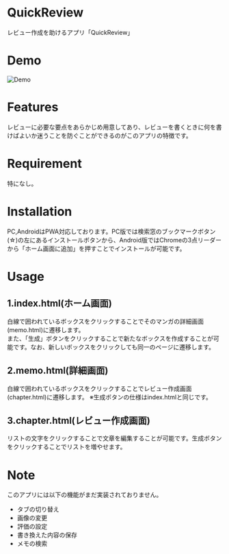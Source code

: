 # QuickReview
レビュー作成を助けるアプリ「QuickReview」
# Demo  
![Demo](https://github.com/user-attachments/assets/9dd0de05-4b64-4016-a2a6-a446262b744b)
# Features
レビューに必要な要点をあらかじめ用意してあり、レビューを書くときに何を書けばよいか迷うことを防ぐことができるのがこのアプリの特徴です。
# Requirement
特になし。
# Installation
PC,AndroidはPWA対応しております。PC版では検索窓のブックマークボタン(☆)の左にあるインストールボタンから、Android版ではChromeの3点リーダーから「ホーム画面に追加」を押すことでインストールが可能です。
# Usage
## 1.index.html(ホーム画面)
白線で囲われているボックスをクリックすることでそのマンガの詳細画面(memo.html)に遷移します。  
また、「生成」ボタンをクリックすることで新たなボックスを作成することが可能です。なお、新しいボックスをクリックしても同一のページに遷移します。
## 2.memo.html(詳細画面)
白線で囲われているボックスをクリックすることでレビュー作成画面(chapter.html)に遷移します。
※生成ボタンの仕様はindex.htmlと同じです。
## 3.chapter.html(レビュー作成画面)
リストの文字をクリックすることで文章を編集することが可能です。生成ボタンをクリックすることでリストを増やせます。
# Note
このアプリには以下の機能がまだ実装されておりません。
* タブの切り替え
* 画像の変更
* 評価の設定
* 書き換えた内容の保存
* メモの検索




